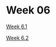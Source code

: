 # Week 06

[Week 6.1 ](Week%2006%20f4c605a5739e4262b97ba095bc789a29/Week%206%201%20a16665aab1e245b39cca51f35d47a9a9.md)

[Week 6.2 ](Week%2006%20f4c605a5739e4262b97ba095bc789a29/Week%206%202%204d1e178ad851455b8b332dde46669798.md)
